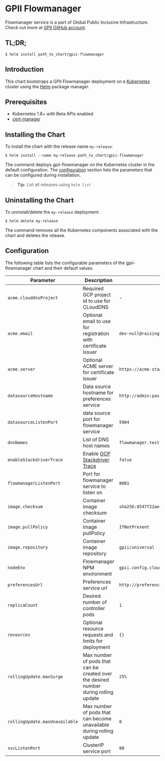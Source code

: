 # GPII Flowmanager

Flowmanager service is a part of Global Public Inclusive Infrastructure.
Check out more at [GPII GitHub account](https://github.com/gpii).

## TL;DR;

```console
$ helm install path_to_chart/gpii-flowmanager
```

## Introduction

This chart bootstraps a GPII Flowmanager deployment on a [Kubernetes](http://kubernetes.io) cluster using the [Helm](https://helm.sh) package manager.

## Prerequisites
  - Kubernetes 1.8+ with Beta APIs enabled
  - [cert-manager](https://github.com/kubernetes/charts/tree/master/stable/cert-manager)

## Installing the Chart

To install the chart with the release name `my-release`:

```console
$ helm install --name my-release path_to_chart/gpii-flowmanager
```

The command deploys gpii-flowmanager on the Kubernetes cluster in the default configuration. The [configuration](#configuration) section lists the parameters that can be configured during installation.

> **Tip**: List all releases using `helm list`

## Uninstalling the Chart

To uninstall/delete the `my-release` deployment:

```console
$ helm delete my-release
```

The command removes all the Kubernetes components associated with the chart and deletes the release.

## Configuration

The following table lists the configurable parameters of the gpii-flowmanager chart and their default values.

| Parameter                      | Description                                                                                  | Default                                                                   |
|--------------------------------|----------------------------------------------------------------------------------------------|---------------------------------------------------------------------------|
| `acme.clouddnsProject`         | Required GCP project id to use for CLoudDNS                                                  | -                                                                         |
| `acme.email`                   | Optional email to use for registration with certificate issuer                               | `dev-null@raisingthefloor.org`                                                |
| `acme.server`                  | Optional ACME server for certificate issuer                                                  | `https://acme-staging-v02.api.letsencrypt.org/directory`                  |
| `datasourceHostname`           | Data source hostname for preferences service                                                 | `http://admin:password@couchdb-svc-couchdb.gpii.svc.cluster.local`        |
| `datasourceListenPort`         | data source port for flowmanager service                                                     | `5984`                                                                    |
| `dnsNames`                     | List of DNS host names                                                                       | `flowmanager.test.local`                                                  |
| `enableStackdriverTrace`       | Enable [GCP Stackdriver Trace](https://cloud.google.com/trace/)                              | `false`                                                                   |
| `flowmanagerListenPort`        | Port for flowmanager service to listen on                                                    | `8081`                                                                    |
| `image.checksum`               | Container image checksum                                                                     | `sha256:8547f22ae8e86d7b4b09e10d9ec87b1605b47dc37904171c84555a55462f161e` |
| `image.pullPolicy`             | Container image pullPolicy                                                                   | `IfNotPresent`                                                            |
| `image.repository`             | Container image repository                                                                   | `gpii/universal`                                                          |
| `nodeEnv`                      | Flowmanager NPM environment                                                                  | `gpii.config.cloudBased.flowManager.production`                           |
| `preferencesUrl`               | Preferences service url                                                                      | `http://preferences.gpii.svc.cluster.local`                               |
| `replicaCount`                 | Desired number of controller pods                                                            | `1`                                                                       |
| `resources`                    | Optional resource requests and limits for deployment                                         | `{}`                                                                      |
| `rollingUpdate.maxSurge`       | Max number of pods that can be created over the desired number during rolling update         | `25%`                                                                     |
| `rollingUpdate.maxUnavailable` | Max number of pods that can become unavailable during rolling update                         | `0`                                                                       |
| `svcListenPort`                | ClusterIP service port                                                                       | `80`                                                                      |
